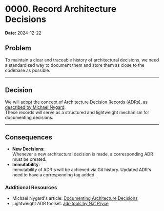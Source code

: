 # 0000. Record Architecture Decisions

**Date:** 2024-12-22

## Problem

To maintain a clear and traceable history of architectural decisions, we need a standardized way to document them and store them as close to the codebase as possible.

---

## Decision

We will adopt the concept of Architecture Decision Records (ADRs), as [described by Michael Nygard](http://thinkrelevance.com/blog/2011/11/15/documenting-architecture-decisions).  
These records will serve as a structured and lightweight mechanism for documenting decisions.

---

## Consequences

- **New Decisions**:  
  Whenever a new architectural decision is made, a corresponding ADR must be created.
- **Immutability**:  
  Immutability of ADR's will be achieved via Git history. Updated ADR's need to have a corresponding tag added.

### Additional Resources

- Michael Nygard's article: [Documenting Architecture Decisions](http://thinkrelevance.com/blog/2011/11/15/documenting-architecture-decisions)
- Lightweight ADR toolset: [adr-tools by Nat Pryce](https://github.com/npryce/adr-tools)

